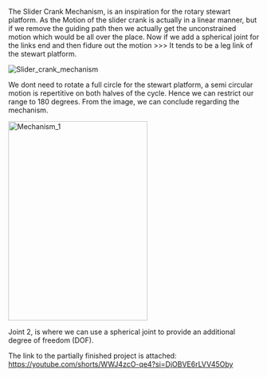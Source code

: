
The Slider Crank Mechanism, is an inspiration for the rotary stewart platform. As the Motion of the slider crank is actually in a linear manner, but if we remove the guiding path then we actually get the unconstrained motion
which would be all over the place. Now if we add a spherical joint for the links end and then fidure out the motion >>> It tends to be a leg link of the stewart platform.

![Slider_crank_mechanism](https://github.com/user-attachments/assets/bb8c6dce-61db-4dfa-a7ac-2406ae8285d5)

We dont need to rotate a full circle for the stewart platform, a semi circular motion is repertitive on both halves of the cycle. Hence we can restrict our range to 180 degrees. From the image, we can conclude regarding the mechanism. 

<img width="279" height="400" alt="Mechanism_1" src="https://github.com/user-attachments/assets/e9db6596-a2c1-44ab-aa5a-a31910a9cfe9" />

Joint 2, is where we can use a spherical joint to provide an additional degree of freedom (DOF).

The link to the partially finished project is attached: https://youtube.com/shorts/WWJ4zcO-qe4?si=DjOBVE6rLVV45Oby
